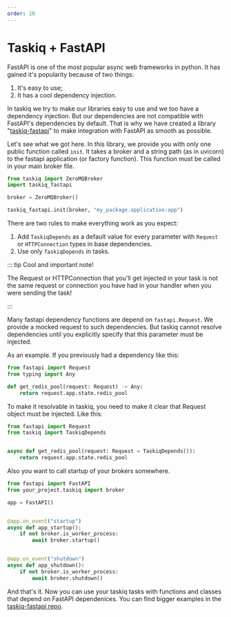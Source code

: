 ```yaml
---
order: 10
---
```


# Taskiq + FastAPI

FastAPI is one of the most popular async web frameworks in python. It has gained it's popularity because of two things:
1. It's easy to use;
2. It has a cool dependency injection.

In taskiq we try to make our libraries easy to use and we too have a dependency injection. But our dependencies
are not compatible with FastAPI's dependencies by default. That is why we have created a library "[taskiq-fastapi](https://pypi.org/project/taskiq-fastapi/)" to make integration with
FastAPI as smooth as possible.

Let's see what we got here. In this library, we provide you with only one public function called `init`. It takes a broker and a string path (as in uvicorn) to the fastapi application (or factory function). This function must be called in your main broker file.


```python
from taskiq import ZeroMQBroker
import taskiq_fastapi

broker = ZeroMQBroker()

taskiq_fastapi.init(broker, "my_package.application:app")

```

There are two rules to make everything work as you expect:
1. Add `TaskiqDepends` as a default value for every parameter with `Request` or `HTTPConnection` types in base dependencies.
2. Use only `TaskiqDepends` in tasks.


::: tip Cool and important note!

The Request or HTTPConnection that you'll get injected in your task is not the same request or connection you have had in your handler when you were sending the task!

:::

Many fastapi dependency functions are depend on `fastapi.Request`. We provide a mocked request to such dependencies. But taskiq cannot resolve dependencies until you explicitly specify that this parameter must be injected.

As an example. If you previously had a dependency like this:

```python
from fastapi import Request
from typing import Any

def get_redis_pool(request: Request) -> Any:
    return request.app.state.redis_pool

```

To make it resolvable in taskiq, you need to make it clear that Request object must be injected. Like this:

```python
from fastapi import Request
from taskiq import TaskiqDepends


async def get_redis_pool(request: Request = TaskiqDepends()):
    return request.app.state.redis_pool

```


Also you want to call startup of your brokers somewhere.

```python
from fastapi import FastAPI
from your_project.taskiq import broker

app = FastAPI()


@app.on_event("startup")
async def app_startup():
    if not broker.is_worker_process:
        await broker.startup()


@app.on_event("shutdown")
async def app_shutdown():
    if not broker.is_worker_process:
        await broker.shutdown()

```

And that's it. Now you can use your taskiq tasks with functions and classes that depend on FastAPI dependenices. You can find bigger examples in the [taskiq-fastapi repo](https://github.com/taskiq-python/taskiq-fastapi).
